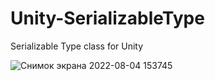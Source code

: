 # Unity-SerializableType
Serializable Type class for Unity

![Снимок экрана 2022-08-04 153745](https://user-images.githubusercontent.com/99481254/182793239-a7e8bb90-4425-4ed4-9d78-e360a6320cb2.png)
